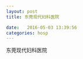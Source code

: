 ```yaml
--- 
layout: post 
title: 东莞现代妇科医院

date:   2016-05-03 13:39:56 
categories: hosp 
--- 
```

   
东莞现代妇科医院
